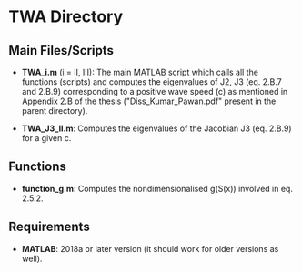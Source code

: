 # TWA Directory

## Main Files/Scripts

- **TWA_i.m** (i = II, III): The main MATLAB script which calls all the functions (scripts) and computes the eigenvalues of J2, J3 (eq. 2.B.7 and 2.B.9) corresponding to a positive wave speed (c) as mentioned in Appendix 2.B of the thesis ("Diss_Kumar_Pawan.pdf" present in the parent directory).

- **TWA_J3_II.m**: Computes the eigenvalues of the Jacobian J3 (eq. 2.B.9) for a given c.

## Functions

- **function_g.m**: Computes the nondimensionalised g(S(x)) involved in eq. 2.5.2.

## Requirements

- **MATLAB**: 2018a or later version (it should work for older versions as well).